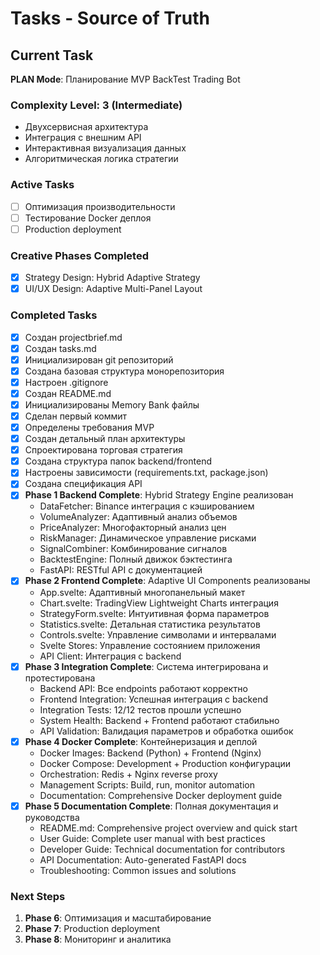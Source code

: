 # Tasks - Source of Truth

## Current Task
**PLAN Mode**: Планирование MVP BackTest Trading Bot

### Complexity Level: 3 (Intermediate)
- Двухсервисная архитектура
- Интеграция с внешним API
- Интерактивная визуализация данных
- Алгоритмическая логика стратегии

### Active Tasks
- [ ] Оптимизация производительности
- [ ] Тестирование Docker деплоя
- [ ] Production deployment

### Creative Phases Completed
- [x] Strategy Design: Hybrid Adaptive Strategy
- [x] UI/UX Design: Adaptive Multi-Panel Layout

### Completed Tasks
- [x] Создан projectbrief.md
- [x] Создан tasks.md
- [x] Инициализирован git репозиторий
- [x] Создана базовая структура монорепозитория
- [x] Настроен .gitignore
- [x] Создан README.md
- [x] Инициализированы Memory Bank файлы
- [x] Сделан первый коммит
- [x] Определены требования MVP
- [x] Создан детальный план архитектуры
- [x] Спроектирована торговая стратегия
- [x] Создана структура папок backend/frontend
- [x] Настроены зависимости (requirements.txt, package.json)
- [x] Создана спецификация API
- [x] **Phase 1 Backend Complete**: Hybrid Strategy Engine реализован
  - DataFetcher: Binance интеграция с кэшированием
  - VolumeAnalyzer: Адаптивный анализ объемов
  - PriceAnalyzer: Многофакторный анализ цен
  - RiskManager: Динамическое управление рисками
  - SignalCombiner: Комбинирование сигналов
  - BacktestEngine: Полный движок бэктестинга
  - FastAPI: RESTful API с документацией
- [x] **Phase 2 Frontend Complete**: Adaptive UI Components реализованы
  - App.svelte: Адаптивный многопанельный макет
  - Chart.svelte: TradingView Lightweight Charts интеграция
  - StrategyForm.svelte: Интуитивная форма параметров
  - Statistics.svelte: Детальная статистика результатов
  - Controls.svelte: Управление символами и интервалами
  - Svelte Stores: Управление состоянием приложения
  - API Client: Интеграция с backend
- [x] **Phase 3 Integration Complete**: Система интегрирована и протестирована
  - Backend API: Все endpoints работают корректно
  - Frontend Integration: Успешная интеграция с backend
  - Integration Tests: 12/12 тестов прошли успешно
  - System Health: Backend + Frontend работают стабильно
  - API Validation: Валидация параметров и обработка ошибок
- [x] **Phase 4 Docker Complete**: Контейнеризация и деплой
  - Docker Images: Backend (Python) + Frontend (Nginx)
  - Docker Compose: Development + Production конфигурации
  - Orchestration: Redis + Nginx reverse proxy
  - Management Scripts: Build, run, monitor automation
  - Documentation: Comprehensive Docker deployment guide
- [x] **Phase 5 Documentation Complete**: Полная документация и руководства
  - README.md: Comprehensive project overview and quick start
  - User Guide: Complete user manual with best practices
  - Developer Guide: Technical documentation for contributors
  - API Documentation: Auto-generated FastAPI docs
  - Troubleshooting: Common issues and solutions

### Next Steps
1. **Phase 6**: Оптимизация и масштабирование
2. **Phase 7**: Production deployment
3. **Phase 8**: Мониторинг и аналитика
